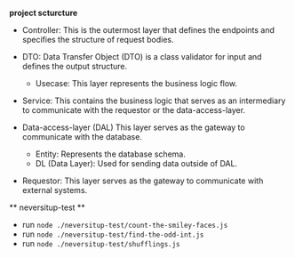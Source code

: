 
**project scturcture**

- Controller: This is the outermost layer that defines the endpoints and specifies the structure of request bodies.

- DTO: Data Transfer Object (DTO) is a class validator for input and defines the output structure.
    - Usecase: This layer represents the business logic flow.

- Service: This contains the business logic that serves as an intermediary to communicate with the requestor or the data-access-layer.

- Data-access-layer (DAL) This layer serves as the gateway to communicate with the database.
  - Entity: Represents the database schema.
  - DL (Data Layer): Used for sending data outside of DAL.

- Requestor: This layer serves as the gateway to communicate with external systems.

** neversitup-test **
- run ```node ./neversitup-test/count-the-smiley-faces.js ```
- run ```node ./neversitup-test/find-the-odd-int.js ```
- run ```node ./neversitup-test/shufflings.js ```
